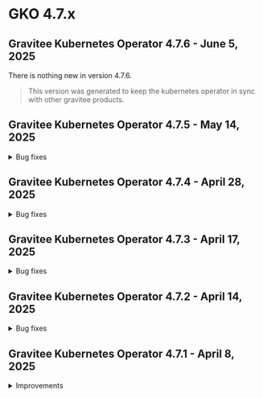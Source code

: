 # GKO 4.7.x

## Gravitee Kubernetes Operator 4.7.6 - June 5, 2025

There is nothing new in version 4.7.6.

> This version was generated to keep the kubernetes operator in sync with other gravitee products.


## Gravitee Kubernetes Operator 4.7.5 - May 14, 2025
    
<details>
<summary>Bug fixes</summary>

  * Management Context Could not be resolved in Webhook when GKO deployed on multiple namespaces [#10562](https://github.com/gravitee-io/issues/issues/10562)
  * Unable to delete APIs using GKO templating [#10554](https://github.com/gravitee-io/issues/issues/10554)
  * API Policies show disabled in the UI for V4 API's created via the GKO operator. [#10543](https://github.com/gravitee-io/issues/issues/10543)
  * mAPI throws exception an Application is created using GKO with empty pictureUrl [#10531](https://github.com/gravitee-io/issues/issues/10531)
</details>


## Gravitee Kubernetes Operator 4.7.4 - April 28, 2025
    
<details>
<summary>Bug fixes</summary>

  * auto-assigned groups are not added to applications [#10513](https://github.com/gravitee-io/issues/issues/10513)
  * Unable to remove kubernetes secret used as template for an APIV4 [#10510](https://github.com/gravitee-io/issues/issues/10510)
  * Change in Config Maps or Secrets used for templating are not reflected in targeted resources [#10498](https://github.com/gravitee-io/issues/issues/10498)
</details>


## Gravitee Kubernetes Operator 4.7.3 - April 17, 2025
    
<details>
<summary>Bug fixes</summary>

  * APIs updated via GKO lose automatic group associations if not present on the CRD [#10508](https://github.com/gravitee-io/issues/issues/10508)
  * Installing several operators in multiple namespaces is not possible due to webhook conflict [#10499](https://github.com/gravitee-io/issues/issues/10499)
  * Validation webhook accepts MTLS plan for native APIs [#10506](https://github.com/gravitee-io/issues/issues/10506)
</details>


## Gravitee Kubernetes Operator 4.7.2 - April 14, 2025
    
<details>
<summary>Bug fixes</summary>

  * v4 APIs created via GKO not displayed in assigned Category [#10448](https://github.com/gravitee-io/issues/issues/10448)
</details>


## Gravitee Kubernetes Operator 4.7.1 - April 8, 2025
    
<details>
<summary>Improvements</summary>

  * Allow to set `hostNetwork` flag in manager deployment [#10478](https://github.com/gravitee-io/issues/issues/10478)
</details>
